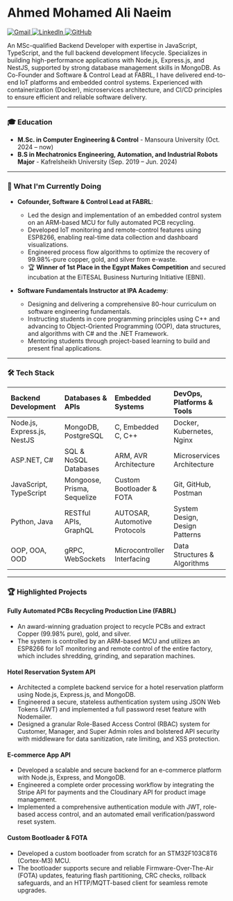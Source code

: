 # Ahmed Mohamed Ali Naeim

<p align="left">
  <a href="mailto:eng.a.naeim@gmail.com" target="_blank">
    <img src="https://img.shields.io/badge/Gmail-D14836?style=for-the-badge&logo=gmail&logoColor=white" alt="Gmail"/>
  </a>
  <a href="https://www.linkedin.com/in/ahmed-m-naeim/" target="_blank">
    <img src="https://img.shields.io/badge/LinkedIn-0077B5?style=for-the-badge&logo=linkedin&logoColor=white" alt="LinkedIn"/>
  </a>
  <a href="https://github.com/Ahmed-Naeim" target="_blank">
    <img src="https://img.shields.io/badge/GitHub-181717?style=for-the-badge&logo=github&logoColor=white" alt="GitHub"/>
  </a>
</p>

An MSc-qualified Backend Developer with expertise in JavaScript, TypeScript, and the full backend development lifecycle. Specializes in building high-performance applications with Node.js, Express.js, and NestJS, supported by strong database management skills in MongoDB. As Co-Founder and Software & Control Lead at FABRL, I have delivered end-to-end IoT platforms and embedded control systems. Experienced with containerization (Docker), microservices architecture, and CI/CD principles to ensure efficient and reliable software delivery.

---

### 🎓 Education

* **M.Sc. in Computer Engineering & Control** - Mansoura University (Oct. 2024 – now)
* **B.S in Mechatronics Engineering, Automation, and Industrial Robots Major** - Kafrelsheikh University (Sep. 2019 – Jun. 2024)

---

### 🚀 What I'm Currently Doing

* **Cofounder, Software & Control Lead at FABRL**:
    * Led the design and implementation of an embedded control system on an ARM-based MCU for fully automated PCB recycling.
    * Developed IoT monitoring and remote-control features using ESP8266, enabling real-time data collection and dashboard visualizations.
    * Engineered process flow algorithms to optimize the recovery of 99.98%-pure copper, gold, and silver from e-waste.
    * 🏆 **Winner of 1st Place in the Egypt Makes Competition** and secured incubation at the EiTESAL Business Nurturing Initiative (EBNI).

* **Software Fundamentals Instructor at IPA Academy**:
    * Designing and delivering a comprehensive 80-hour curriculum on software engineering fundamentals.
    * Instructing students in core programming principles using C++ and advancing to Object-Oriented Programming (OOP), data structures, and algorithms with C# and the .NET Framework.
    * Mentoring students through project-based learning to build and present final applications.

---

### 🛠️ Tech Stack

| Backend Development | Databases & APIs | Embedded Systems | DevOps, Platforms & Tools |
| :--- | :--- | :--- | :--- |
| Node.js, Express.js, NestJS | MongoDB, PostgreSQL | C, Embedded C, C++ | Docker, Kubernetes, Nginx |
| ASP.NET, C# | SQL & NoSQL Databases | ARM, AVR Architecture | Microservices Architecture |
| JavaScript, TypeScript | Mongoose, Prisma, Sequelize | Custom Bootloader & FOTA | Git, GitHub, Postman |
| Python, Java | RESTful APIs, GraphQL | AUTOSAR, Automotive Protocols | System Design, Design Patterns |
| OOP, OOA, OOD | gRPC, WebSockets | Microcontroller Interfacing | Data Structures & Algorithms |

---

### 🏆 Highlighted Projects

#### **Fully Automated PCBs Recycling Production Line (FABRL)**
* An award-winning graduation project to recycle PCBs and extract Copper (99.98% pure), gold, and silver.
* The system is controlled by an ARM-based MCU and utilizes an ESP8266 for IoT monitoring and remote control of the entire factory, which includes shredding, grinding, and separation machines.

#### **Hotel Reservation System API**
* Architected a complete backend service for a hotel reservation platform using Node.js, Express.js, and MongoDB.
* Engineered a secure, stateless authentication system using JSON Web Tokens (JWT) and implemented a full password reset feature with Nodemailer.
* Designed a granular Role-Based Access Control (RBAC) system for Customer, Manager, and Super Admin roles and bolstered API security with middleware for data sanitization, rate limiting, and XSS protection.

#### **E-commerce App API**
* Developed a scalable and secure backend for an e-commerce platform with Node.js, Express, and MongoDB.
* Engineered a complete order processing workflow by integrating the Stripe API for payments and the Cloudinary API for product image management.
* Implemented a comprehensive authentication module with JWT, role-based access control, and an automated email verification/password reset system.

#### **Custom Bootloader & FOTA**
* Developed a custom bootloader from scratch for an STM32F103C8T6 (Cortex-M3) MCU.
* The bootloader supports secure and reliable Firmware-Over-The-Air (FOTA) updates, featuring flash partitioning, CRC checks, rollback safeguards, and an HTTP/MQTT-based client for seamless remote upgrades.
